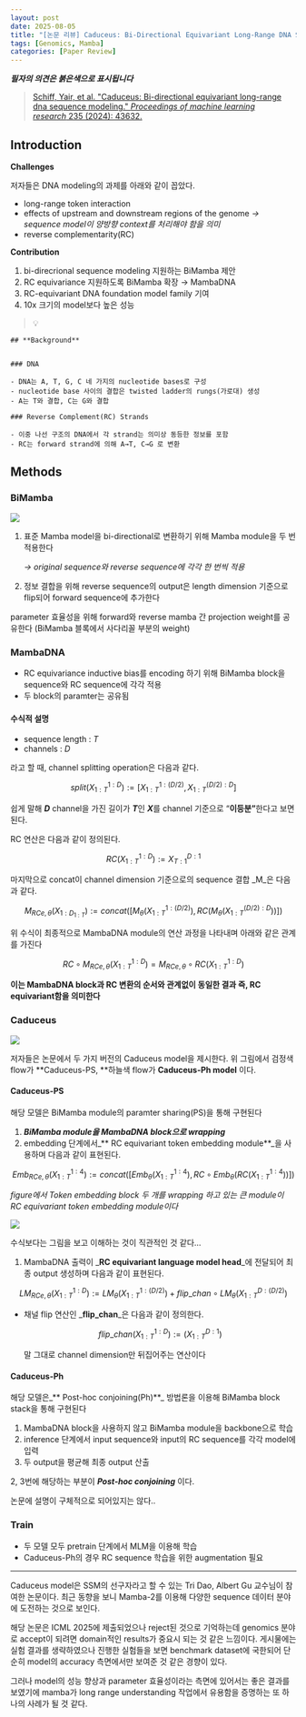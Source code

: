 ```yaml
---
layout: post
date: 2025-08-05
title: "[논문 리뷰] Caduceus: Bi-Directional Equivariant Long-Range DNA Sequence Modeling"
tags: [Genomics, Mamba]
categories: [Paper Review]
---
```


<span class="notion-red">_**필자의 의견은 붉은색으로 표시됩니다**_</span>


> [Schiff, Yair, et al. "Caduceus: Bi-directional equivariant long-range dna sequence modeling." ](https://pmc.ncbi.nlm.nih.gov/articles/PMC12189541/)[_Proceedings of machine learning research_](https://pmc.ncbi.nlm.nih.gov/articles/PMC12189541/)[ 235 (2024): 43632.](https://pmc.ncbi.nlm.nih.gov/articles/PMC12189541/)



## Introduction


**Challenges**


저자들은 DNA modeling의 과제를 아래와 같이 꼽았다.

- long-range token interaction
- effects of upstream and downstream regions of the genome 
_→ sequence model이 양방향 context를 처리해야 함을 의미_
- reverse complementarity(RC)

**Contribution**

1. bi-direcrional sequence modeling 지원하는 BiMamba 제안
1. RC equivariance 지원하도록 BiMamba 확장 → MambaDNA
1. RC-equivariant DNA foundation model family 기여
1. 10x 크기의 model보다 높은 성능

> 💡 


	## **Background**


	### DNA

	- DNA는 A, T, G, C 네 가지의 nucleotide bases로 구성
	- nucleotide base 사이의 결합은 twisted ladder의 rungs(가로대) 생성
	- A는 T와 결합, C는 G와 결합

	### Reverse Complement(RC) Strands

	- 이중 나선 구조의 DNA에서 각 strand는 의미상 동등한 정보를 포함
	- RC는 forward strand에 의해 A→T, C→G 로 변환


## Methods



### BiMamba


![](https://prod-files-secure.s3.us-west-2.amazonaws.com/542b861c-36a8-4051-84e5-8804b6728dba/2c247d59-7815-4980-99f0-8f0d21f445a7/image.png?X-Amz-Algorithm=AWS4-HMAC-SHA256&X-Amz-Content-Sha256=UNSIGNED-PAYLOAD&X-Amz-Credential=ASIAZI2LB466Y6QXSNSH%2F20250906%2Fus-west-2%2Fs3%2Faws4_request&X-Amz-Date=20250906T100100Z&X-Amz-Expires=3600&X-Amz-Security-Token=IQoJb3JpZ2luX2VjECEaCXVzLXdlc3QtMiJIMEYCIQDiMFiTf5AtRgx6YgypTKqsuRhsVvGwpvgmUQWrJktscgIhALhDdRPYw9Znqml0enO6%2BPkAt1Lm1betFi7dKgxN3e6rKogECIr%2F%2F%2F%2F%2F%2F%2F%2F%2F%2FwEQABoMNjM3NDIzMTgzODA1Igy5evOYW7%2FO83c%2Fdfwq3AOJ1wUjxf2xHtxPniqphGd3avb%2FG4URJS%2F0Es3p9ZGXvGbNrR7KPsDHHrbP3AJjthF6WA9Pe1gFs%2Fe1e8BQ3H2GvgS6tEh2k%2F3gqzn8GRtQVirxy%2FvY4GQOiedKcQV4AR2%2BcOu0hFfsOreldIQ108o8%2BwHAwnwWJ6W%2F5yaVZskQDsaHkQIUIDgGsyH2pFl%2FJ0UgrUid%2F7v3Z%2F9infPt%2F5DFvLhY0281JkNnrm0CDb5y7A0rPISdfk2TJqyyH8lY3xby7S68DoFH0sTuDeQARXnDPZh1S3Hz0ixLRQY6dmIzgYpyqq536NNTCRpMEfS352u9rXWD2G1uBxUkg8PyjhDd98FzxOwbFri1ETtpPQsFI%2BMit2dY5A1ZxPLpqfH6o%2FclcMGN59abJGgre6QBcyFHFOAG02H0Ea3bka7Luef3XYwfTKWr%2BTKTBU32DPAeje0mlq5GbF47LrBI89Y3Tw%2B3NT6bBmlk3jTst9uV88iD6ZxQ0QIp0OQRRIfJBqz2XzfY31Mi5I%2F8018GxBh0gJ%2BIZghoQCBEbuUZXPwtYe3cCDw6AVjv80vMN%2F7iBU2FLCHJ4oL1B%2BXVCiFHRYrJeRbFzXrccmbFYnalSl%2FnsAxFI%2BOW4u%2F4ekxwhMVa0TDn5%2B%2FFBjqkAeSGzUzQWcwMBXh2VIswHzykrl4k4iLjrngk0j8JNwQV2bpYElSB%2FxSk3NGeOfIsy%2FLDsWfE04qeau4aDGnl%2FV69ADXb8JSra0eJAWyntGcBBYCMxoaq5gibibZhfUusM3%2BGP6It6G4D1hFHwNp62KExCdD%2B4rgvM08E6BE4di8ZOMDMZLmVpTVQBBcDnBh5FIxNzk7SfBh8hfr3mdzf%2BC4XBLf2&X-Amz-Signature=4c05b065208440da868f088f168983ad631af256dfcc57f1e1af0c1cc388b53d&X-Amz-SignedHeaders=host&x-amz-checksum-mode=ENABLED&x-id=GetObject)

1. 표준 Mamba model을 bi-directional로 변환하기 위해 Mamba module을 두 번 적용한다

	_→ original sequence와 reverse sequence에 각각 한 번씩 적용_

1. 정보 결합을 위해 reverse sequence의 output은 length dimension 기준으로 flip되어 forward sequence에 추가한다

parameter 효율성을 위해 forward와 reverse mamba 간 projection weight를 공유한다 (BiMamba 블록에서 사다리꼴 부분의 weight)



### MambaDNA

- RC equivariance inductive bias를 encoding 하기 위해 BiMamba block을 sequence와 RC sequence에 각각 적용
- 두 block의 paramter는 공유됨


#### 수식적 설명

- sequence length : _T_
- channels : _D_

라고 할 때,  channel splitting operation은 다음과 같다.


$$
split(X^{1:D}_{1:T}):=[X^{1:(D/2)}_{1:T},X^{(D/2):D}_{1:T}]
$$


<span class="notion-red">쉽게 말해 </span><span class="notion-red">_**D**_</span><span class="notion-red"> channel을 가진 길이가 </span><span class="notion-red">_**T**_</span><span class="notion-red">인 </span><span class="notion-red">_**X**_</span><span class="notion-red">를 channel 기준으로 “</span><span class="notion-red">**이등분”**</span><span class="notion-red">한다고 보면 된다.</span>


RC 연산은 다음과 같이 정의된다.


$$
RC(X^{1:D}_{1:T}):=X^{D:1}_{T:1}
$$


마지막으로 concat이 channel dimension 기준으로의 sequence 결합 _M_은 다음과 같다.


$$
M_{RCe,\theta}(X_{1:D_{1:T}}):=concat([M_{\theta}(X^{1:(D/2)}_{1:T}),RC(M_{\theta}(X^{(D/2):D}_{1:T}))])
$$


위 수식이 최종적으로 MambaDNA module의 연산 과정을 나타내며 아래와 같은 관계를 가진다


$$
RC\circ M_{RCe,\theta}(X^{1:D}_{1:T}) = M_{RCe,\theta} \circ RC(X^{1:D}_{1:T})
$$


**이는 MambaDNA block과 RC 변환의 순서와 관계없이 동일한 결과 즉, RC equivariant함을 의미한다**



### Caduceus


![](https://prod-files-secure.s3.us-west-2.amazonaws.com/542b861c-36a8-4051-84e5-8804b6728dba/f94a60d7-8145-473b-aef9-7c68d3ec604a/image.png?X-Amz-Algorithm=AWS4-HMAC-SHA256&X-Amz-Content-Sha256=UNSIGNED-PAYLOAD&X-Amz-Credential=ASIAZI2LB466Y6QXSNSH%2F20250906%2Fus-west-2%2Fs3%2Faws4_request&X-Amz-Date=20250906T100100Z&X-Amz-Expires=3600&X-Amz-Security-Token=IQoJb3JpZ2luX2VjECEaCXVzLXdlc3QtMiJIMEYCIQDiMFiTf5AtRgx6YgypTKqsuRhsVvGwpvgmUQWrJktscgIhALhDdRPYw9Znqml0enO6%2BPkAt1Lm1betFi7dKgxN3e6rKogECIr%2F%2F%2F%2F%2F%2F%2F%2F%2F%2FwEQABoMNjM3NDIzMTgzODA1Igy5evOYW7%2FO83c%2Fdfwq3AOJ1wUjxf2xHtxPniqphGd3avb%2FG4URJS%2F0Es3p9ZGXvGbNrR7KPsDHHrbP3AJjthF6WA9Pe1gFs%2Fe1e8BQ3H2GvgS6tEh2k%2F3gqzn8GRtQVirxy%2FvY4GQOiedKcQV4AR2%2BcOu0hFfsOreldIQ108o8%2BwHAwnwWJ6W%2F5yaVZskQDsaHkQIUIDgGsyH2pFl%2FJ0UgrUid%2F7v3Z%2F9infPt%2F5DFvLhY0281JkNnrm0CDb5y7A0rPISdfk2TJqyyH8lY3xby7S68DoFH0sTuDeQARXnDPZh1S3Hz0ixLRQY6dmIzgYpyqq536NNTCRpMEfS352u9rXWD2G1uBxUkg8PyjhDd98FzxOwbFri1ETtpPQsFI%2BMit2dY5A1ZxPLpqfH6o%2FclcMGN59abJGgre6QBcyFHFOAG02H0Ea3bka7Luef3XYwfTKWr%2BTKTBU32DPAeje0mlq5GbF47LrBI89Y3Tw%2B3NT6bBmlk3jTst9uV88iD6ZxQ0QIp0OQRRIfJBqz2XzfY31Mi5I%2F8018GxBh0gJ%2BIZghoQCBEbuUZXPwtYe3cCDw6AVjv80vMN%2F7iBU2FLCHJ4oL1B%2BXVCiFHRYrJeRbFzXrccmbFYnalSl%2FnsAxFI%2BOW4u%2F4ekxwhMVa0TDn5%2B%2FFBjqkAeSGzUzQWcwMBXh2VIswHzykrl4k4iLjrngk0j8JNwQV2bpYElSB%2FxSk3NGeOfIsy%2FLDsWfE04qeau4aDGnl%2FV69ADXb8JSra0eJAWyntGcBBYCMxoaq5gibibZhfUusM3%2BGP6It6G4D1hFHwNp62KExCdD%2B4rgvM08E6BE4di8ZOMDMZLmVpTVQBBcDnBh5FIxNzk7SfBh8hfr3mdzf%2BC4XBLf2&X-Amz-Signature=9a85108679f0a0d9742faa9468f4fbc85c0662d75533408479581e58d36b4a15&X-Amz-SignedHeaders=host&x-amz-checksum-mode=ENABLED&x-id=GetObject)


저자들은 논문에서 두 가지 버전의 Caduceus model을 제시한다. 위 그림에서 검정색 flow가 **Caduceus-PS, **하늘색 flow가 **Caduceus-Ph model** 이다.



#### Caduceus-PS


해당 모델은 BiMamba module의 paramter sharing(PS)을 통해 구현된다

1. _**BiMamba module을 MambaDNA block으로 wrapping**_
1. embedding 단계에서_** RC equivariant token embedding module**_을 사용하며 다음과 같이 표현된다.

$$
Emb_{RCe,\theta}(X^{1:4}_{1:T}):=concat([Emb_{\theta}(X^{1:4}_{1:T}),RC \circ Emb_{\theta}(RC(X^{1:4}_{1:T}))])
$$


_figure에서 Token embedding block 두 개를 wrapping 하고 있는 큰 module이 RC equivariant token embedding module이다_


![](https://prod-files-secure.s3.us-west-2.amazonaws.com/542b861c-36a8-4051-84e5-8804b6728dba/b175e4da-71eb-4e91-8c23-a06dabe673c9/image.png?X-Amz-Algorithm=AWS4-HMAC-SHA256&X-Amz-Content-Sha256=UNSIGNED-PAYLOAD&X-Amz-Credential=ASIAZI2LB466Y6QXSNSH%2F20250906%2Fus-west-2%2Fs3%2Faws4_request&X-Amz-Date=20250906T100101Z&X-Amz-Expires=3600&X-Amz-Security-Token=IQoJb3JpZ2luX2VjECEaCXVzLXdlc3QtMiJIMEYCIQDiMFiTf5AtRgx6YgypTKqsuRhsVvGwpvgmUQWrJktscgIhALhDdRPYw9Znqml0enO6%2BPkAt1Lm1betFi7dKgxN3e6rKogECIr%2F%2F%2F%2F%2F%2F%2F%2F%2F%2FwEQABoMNjM3NDIzMTgzODA1Igy5evOYW7%2FO83c%2Fdfwq3AOJ1wUjxf2xHtxPniqphGd3avb%2FG4URJS%2F0Es3p9ZGXvGbNrR7KPsDHHrbP3AJjthF6WA9Pe1gFs%2Fe1e8BQ3H2GvgS6tEh2k%2F3gqzn8GRtQVirxy%2FvY4GQOiedKcQV4AR2%2BcOu0hFfsOreldIQ108o8%2BwHAwnwWJ6W%2F5yaVZskQDsaHkQIUIDgGsyH2pFl%2FJ0UgrUid%2F7v3Z%2F9infPt%2F5DFvLhY0281JkNnrm0CDb5y7A0rPISdfk2TJqyyH8lY3xby7S68DoFH0sTuDeQARXnDPZh1S3Hz0ixLRQY6dmIzgYpyqq536NNTCRpMEfS352u9rXWD2G1uBxUkg8PyjhDd98FzxOwbFri1ETtpPQsFI%2BMit2dY5A1ZxPLpqfH6o%2FclcMGN59abJGgre6QBcyFHFOAG02H0Ea3bka7Luef3XYwfTKWr%2BTKTBU32DPAeje0mlq5GbF47LrBI89Y3Tw%2B3NT6bBmlk3jTst9uV88iD6ZxQ0QIp0OQRRIfJBqz2XzfY31Mi5I%2F8018GxBh0gJ%2BIZghoQCBEbuUZXPwtYe3cCDw6AVjv80vMN%2F7iBU2FLCHJ4oL1B%2BXVCiFHRYrJeRbFzXrccmbFYnalSl%2FnsAxFI%2BOW4u%2F4ekxwhMVa0TDn5%2B%2FFBjqkAeSGzUzQWcwMBXh2VIswHzykrl4k4iLjrngk0j8JNwQV2bpYElSB%2FxSk3NGeOfIsy%2FLDsWfE04qeau4aDGnl%2FV69ADXb8JSra0eJAWyntGcBBYCMxoaq5gibibZhfUusM3%2BGP6It6G4D1hFHwNp62KExCdD%2B4rgvM08E6BE4di8ZOMDMZLmVpTVQBBcDnBh5FIxNzk7SfBh8hfr3mdzf%2BC4XBLf2&X-Amz-Signature=c525d7481b074f60645fb1cc2d17a85837607a2b603220872db64bf3e5ba8d63&X-Amz-SignedHeaders=host&x-amz-checksum-mode=ENABLED&x-id=GetObject)


<span class="notion-red">수식보다는 그림을 보고 이해하는 것이 직관적인 것 같다…</span>

1. MambaDNA 출력이 _**RC equivariant language model head**_에 전달되어 최종 output 생성하며 다음과 같이 표현된다.

$$
LM_{RCe,\theta}(X^{1:D}_{1:T}):= LM_{\theta}(X^{1:(D/2)}_{1:T})+flip\_chan\circ LM_{\theta}(X^{D:(D/2)}_{1:T})
$$

- 채널 flip 연산인 _**flip\_chan**_은 다음과 같이 정의한다.

	$$
	flip\_chan(X^{1:D}_{1:T}):=(X^{D:1}_{1:T})
	$$


	말 그대로 channel dimension만 뒤집어주는 연산이다



#### Caduceus-Ph


해당 모델은_** Post-hoc conjoining(Ph)**_ 방법론을 이용해 BiMamba block stack을 통해 구현된다

1. MambaDNA block을 사용하지 않고 BiMamba module을 backbone으로 학습
1. inference 단계에서 input sequence와 input의 RC sequence를 각각 model에 입력
1. 두 output을 평균해 최종 output 산출

2, 3번에 해당하는 부분이 _**Post-hoc conjoining**_ 이다.


<span class="notion-red">논문에 설명이 구체적으로 되어있지는 않다..</span>



### Train

- 두 모델 모두 pretrain 단계에서 MLM을 이용해 학습
- Caduceus-Ph의 경우 RC sequence 학습을 위한 augmentation 필요

---


<span class="notion-red">Caduceus model은 SSM의 선구자라고 할 수 있는 Tri Dao, Albert Gu 교수님이 참여한 논문이다. 최근 동향을 보니 Mamba-2를 이용해 다양한 sequence 데이터 분야에 도전하는 것으로 보인다.</span>


<span class="notion-red">해당 논문은 ICML 2025에 제출되었으나 reject된 것으로 기억하는데 genomics 분야로 accept이 되려면 domain적인 results가 중요시 되는 것 같은 느낌이다. 게시물에는 실험 결과를 생략하였으나 진행한 실험들을 보면 benchmark dataset에 국한되어 단순히 model의 accuracy 측면에서만 보여준 것 같은 경향이 있다.</span>


<span class="notion-red">그러나 model의 성능 향상과 parameter 효율성이라는 측면에 있어서는 좋은 결과를 보였기에 mamba가 long range understanding 작업에서 유용함을 증명하는 또 하나의 사례가 될 것 같다.</span>

